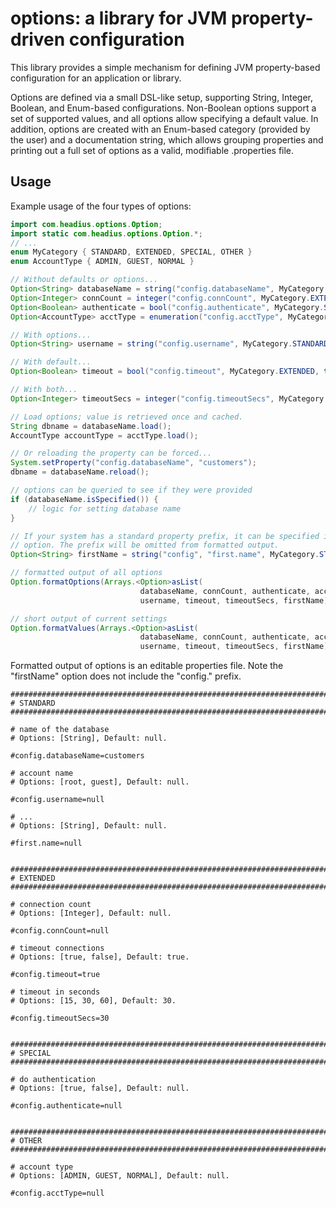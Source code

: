 options: a library for JVM property-driven configuration
========================================================

This library provides a simple mechanism for defining JVM property-based
configuration for an application or library.

Options are defined via a small DSL-like setup, supporting String, Integer,
Boolean, and Enum-based configurations. Non-Boolean options support a set of
supported values, and all options allow specifying a default value. In addition,
options are created with an Enum-based category (provided by the user) and a
documentation string, which allows grouping properties and printing out a full
set of options as a valid, modifiable .properties file.

Usage
-----

Example usage of the four types of options:

```java
import com.headius.options.Option;
import static com.headius.options.Option.*;
// ...
enum MyCategory { STANDARD, EXTENDED, SPECIAL, OTHER }
enum AccountType { ADMIN, GUEST, NORMAL }

// Without defaults or options...
Option<String> databaseName = string("config.databaseName", MyCategory.STANDARD, "name of the database");
Option<Integer> connCount = integer("config.connCount", MyCategory.EXTENDED, "connection count");
Option<Boolean> authenticate = bool("config.authenticate", MyCategory.SPECIAL, "do authentication");
Option<AccountType> acctType = enumeration("config.acctType", MyCategory.OTHER, AccountType.class, "account type");

// With options...
Option<String> username = string("config.username", MyCategory.STANDARD, new String[]{"root", "guest"}, "account name");

// With default...
Option<Boolean> timeout = bool("config.timeout", MyCategory.EXTENDED, true, "timeout connections");

// With both...
Option<Integer> timeoutSecs = integer("config.timeoutSecs", MyCategory.EXTENDED, new Integer[]{15, 30, 60}, 30, "timeout in seconds");

// Load options; value is retrieved once and cached.
String dbname = databaseName.load();
AccountType accountType = acctType.load();

// Or reloading the property can be forced...
System.setProperty("config.databaseName", "customers");
dbname = databaseName.reload();

// options can be queried to see if they were provided
if (databaseName.isSpecified()) {
    // logic for setting database name
}

// If your system has a standard property prefix, it can be specified in the
// option. The prefix will be omitted from formatted output.
Option<String> firstName = string("config", "first.name", MyCategory.STANDARD, "...");

// formatted output of all options
Option.formatOptions(Arrays.<Option>asList(
                             databaseName, connCount, authenticate, acctType,
                             username, timeout, timeoutSecs, firstName));

// short output of current settings
Option.formatValues(Arrays.<Option>asList(
                             databaseName, connCount, authenticate, acctType,
                             username, timeout, timeoutSecs, firstName));
```

Formatted output of options is an editable properties file. Note the "firstName"
option does not include the "config." prefix.

```
################################################################################
# STANDARD
################################################################################

# name of the database
# Options: [String], Default: null.

#config.databaseName=customers

# account name
# Options: [root, guest], Default: null.

#config.username=null

# ...
# Options: [String], Default: null.

#first.name=null


################################################################################
# EXTENDED
################################################################################

# connection count
# Options: [Integer], Default: null.

#config.connCount=null

# timeout connections
# Options: [true, false], Default: true.

#config.timeout=true

# timeout in seconds
# Options: [15, 30, 60], Default: 30.

#config.timeoutSecs=30


################################################################################
# SPECIAL
################################################################################

# do authentication
# Options: [true, false], Default: null.

#config.authenticate=null


################################################################################
# OTHER
################################################################################

# account type
# Options: [ADMIN, GUEST, NORMAL], Default: null.

#config.acctType=null
```